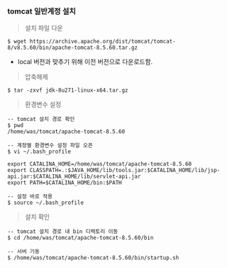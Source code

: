 ### tomcat 일반계정 설치

> 설치 파일 다운

```
$ wget https://archive.apache.org/dist/tomcat/tomcat-8/v8.5.60/bin/apache-tomcat-8.5.60.tar.gz
```

* local 버전과 맞추기 위해 이전 버전으로 다운로드함.

> 압축해제

```
$ tar -zxvf jdk-8u271-linux-x64.tar.gz
```

> 환경변수 설정

```
-- tomcat 설치 경로 확인
$ pwd
/home/was/tomcat/apache-tomcat-8.5.60

-- 계정별 환경변수 설정 파일 오픈
$ vi ~/.bash_profile

export CATALINA_HOME=/home/was/tomcat/apache-tomcat-8.5.60
export CLASSPATH=.:$JAVA_HOME/lib/tools.jar:$CATALINA_HOME/lib/jsp-api.jar:$CATALINA_HOME/lib/servlet-api.jar
export PATH=$CATALINA_HOME/bin:$PATH

-- 설정 바로 적용
$ source ~/.bash_profile
```


> 설치 확인

```
-- tomcat 설치 경로 내 bin 디렉토리 이동
$ cd /home/was/tomcat/apache-tomcat-8.5.60/bin

-- 서버 기동
$ /home/was/tomcat/apache-tomcat-8.5.60/bin/startup.sh
```
